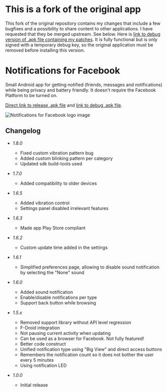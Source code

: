 # This is a fork of the original app
This fork of the original repository contains my changes that include a few bugfixes and a possibility to share content to other applications. I have requested that they be merged upstream. See below.
Here is [link to debug version of .apk file containing my patches](https://raw.githubusercontent.com/hirvinen/FacebookNotifications/master/FacebookNotifications-debug.apk). It is fully functional but is only signed with a temporary debug key, so the original application must be removed before installing this version.

# Notifications for Facebook

Small Android app for getting notified (friends, messages and notifications) while being privacy and battery friendly. It doesn't require the Facebook Platform to be turned on.

[Direct link to release .apk file](https://raw.githubusercontent.com/gsurrel/FacebookNotifications/master/FacebookNotifications-release.apk) and [link to debug .apk file](https://raw.githubusercontent.com/gsurrel/FacebookNotifications/master/FacebookNotifications-debug.apk).

![Notifications for Facebook logo image](https://raw.githubusercontent.com/gsurrel/FacebookNotifications/master/app/src/main/ic_launcher-web.png)

## Changelog

* _1.8.0_
   * Fixed custom vibration pattern bug
   * Added custom blinking pattern per category
   * Updated sdk build-tools used

* _1.7.0_
   * Added compatibility to older devices

* _1.6.5_
   * Added vibration control
   * Settings panel disabled irrelevant features

* _1.6.3_
   * Made app Play Store compliant

* _1.6.2_
   * Custom update time added in the settings

* _1.6.1_
   * Simplified preferences page, allowing to disable sound notification by selecting the "None" sound

* _1.6.0_
    * Added sound notification
    * Enable/disable notifications per type
    * Support back button while browsing

* _1.5.x_
    * Removed support library without API level regression
    * F-Droid integration
    * Not pausing current activity when updating
    * Can be used as a browser for Facebook. Not fully featured!
    * Better code construct
    * Unified notification type using "Big View" and direct access buttons
    * Remembers the notification count so it does not bother the user every 5 minutes
    * Using notification LED

* _1.0.0_
    * Initial release

